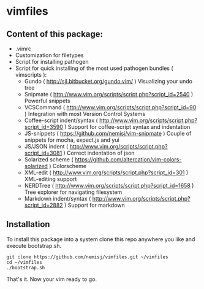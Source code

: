 # vimfiles

## Content of this package: 

* .vimrc
* Customization for filetypes
* Script for installing pathogen
* Script for quick installing of the most used pathogen bundles ( vimscripts ):
  - Gundo ( http://sjl.bitbucket.org/gundo.vim/ )
    Visualizing your undo tree
  - Snipmate ( http://www.vim.org/scripts/script.php?script_id=2540 )
    Powerful snippets
  - VCSCommand ( http://www.vim.org/scripts/script.php?script_id=90 )
    Integration with most Version Control Systems
  - Coffee-script indent/syntax ( http://www.vim.org/scripts/script.php?script_id=3590 )
    Support for coffee-script syntax and indentation
  - JS-snippets ( https://github.com/nemisj/vim-snipmate )
    Couple of snippets for mocha, expect.js and yui
  - JS/JSON indent ( http://www.vim.org/scripts/script.php?script_id=3081 )
    Correct indentation of json
  - Solarized scheme ( https://github.com/altercation/vim-colors-solarized )
    Colorscheme
  - XML-edit ( http://www.vim.org/scripts/script.php?script_id=301 )
    XML-editing support
  - NERDTree ( http://www.vim.org/scripts/script.php?script_id=1658 )
    Tree explorer for navigating filesystem
  - Markdown indent/syntax ( http://www.vim.org/scripts/script.php?script_id=2882 )
    Support for markdown

## Installation

To install this package into a system clone this repo anywhere you like and execute
bootstrap.sh.

    git clone https://github.com/nemisj/vimfiles.git ~/vimfiles
    cd ~/vimfiles
    ./bootstrap.sh

That's it. Now your vim ready to go.





